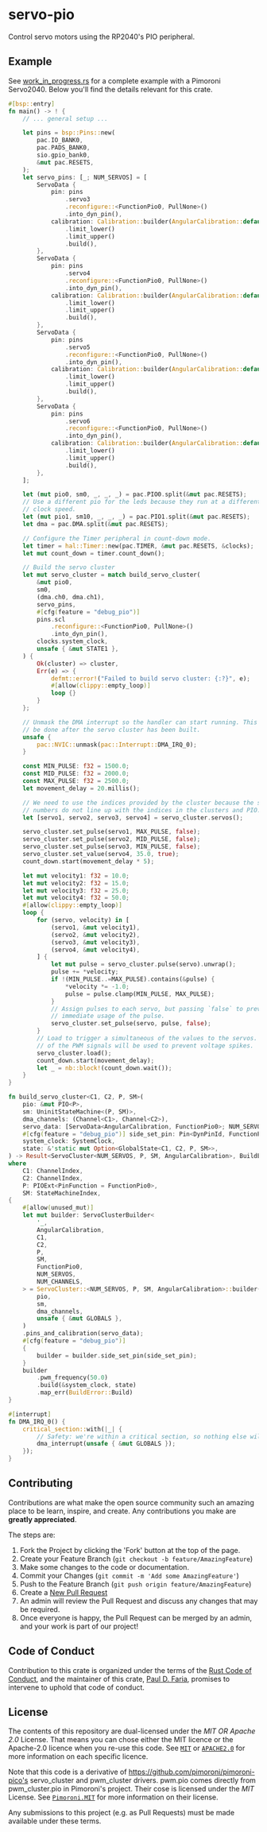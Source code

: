 # servo-pio

Control servo motors using the RP2040's PIO peripheral.

## Example

See [work_in_progress.rs] for a complete example with a Pimoroni Servo2040.
Below you'll find the details relevant for this crate.

[work_in_progress.rs]: examples/work_in_progress.rs

```rust
#[bsp::entry]
fn main() -> ! {
    // ... general setup ...

    let pins = bsp::Pins::new(
        pac.IO_BANK0,
        pac.PADS_BANK0,
        sio.gpio_bank0,
        &mut pac.RESETS,
    );
    let servo_pins: [_; NUM_SERVOS] = [
        ServoData {
            pin: pins
                .servo3
                .reconfigure::<FunctionPio0, PullNone>()
                .into_dyn_pin(),
            calibration: Calibration::builder(AngularCalibration::default())
                .limit_lower()
                .limit_upper()
                .build(),
        },
        ServoData {
            pin: pins
                .servo4
                .reconfigure::<FunctionPio0, PullNone>()
                .into_dyn_pin(),
            calibration: Calibration::builder(AngularCalibration::default())
                .limit_lower()
                .limit_upper()
                .build(),
        },
        ServoData {
            pin: pins
                .servo5
                .reconfigure::<FunctionPio0, PullNone>()
                .into_dyn_pin(),
            calibration: Calibration::builder(AngularCalibration::default())
                .limit_lower()
                .limit_upper()
                .build(),
        },
        ServoData {
            pin: pins
                .servo6
                .reconfigure::<FunctionPio0, PullNone>()
                .into_dyn_pin(),
            calibration: Calibration::builder(AngularCalibration::default())
                .limit_lower()
                .limit_upper()
                .build(),
        },
    ];

    let (mut pio0, sm0, _, _, _) = pac.PIO0.split(&mut pac.RESETS);
    // Use a different pio for the leds because they run at a different
    // clock speed.
    let (mut pio1, sm10, _, _, _) = pac.PIO1.split(&mut pac.RESETS);
    let dma = pac.DMA.split(&mut pac.RESETS);

    // Configure the Timer peripheral in count-down mode.
    let timer = hal::Timer::new(pac.TIMER, &mut pac.RESETS, &clocks);
    let mut count_down = timer.count_down();

    // Build the servo cluster
    let mut servo_cluster = match build_servo_cluster(
        &mut pio0,
        sm0,
        (dma.ch0, dma.ch1),
        servo_pins,
        #[cfg(feature = "debug_pio")]
        pins.scl
            .reconfigure::<FunctionPio0, PullNone>()
            .into_dyn_pin(),
        clocks.system_clock,
        unsafe { &mut STATE1 },
    ) {
        Ok(cluster) => cluster,
        Err(e) => {
            defmt::error!("Failed to build servo cluster: {:?}", e);
            #[allow(clippy::empty_loop)]
            loop {}
        }
    };

    // Unmask the DMA interrupt so the handler can start running. This can only
    // be done after the servo cluster has been built.
    unsafe {
        pac::NVIC::unmask(pac::Interrupt::DMA_IRQ_0);
    }

    const MIN_PULSE: f32 = 1500.0;
    const MID_PULSE: f32 = 2000.0;
    const MAX_PULSE: f32 = 2500.0;
    let movement_delay = 20.millis();

    // We need to use the indices provided by the cluster because the servo pin
    // numbers do not line up with the indices in the clusters and PIO.
    let [servo1, servo2, servo3, servo4] = servo_cluster.servos();

    servo_cluster.set_pulse(servo1, MAX_PULSE, false);
    servo_cluster.set_pulse(servo2, MID_PULSE, false);
    servo_cluster.set_pulse(servo3, MIN_PULSE, false);
    servo_cluster.set_value(servo4, 35.0, true);
    count_down.start(movement_delay * 5);

    let mut velocity1: f32 = 10.0;
    let mut velocity2: f32 = 15.0;
    let mut velocity3: f32 = 25.0;
    let mut velocity4: f32 = 50.0;
    #[allow(clippy::empty_loop)]
    loop {
        for (servo, velocity) in [
            (servo1, &mut velocity1),
            (servo2, &mut velocity2),
            (servo3, &mut velocity3),
            (servo4, &mut velocity4),
        ] {
            let mut pulse = servo_cluster.pulse(servo).unwrap();
            pulse += *velocity;
            if !(MIN_PULSE..=MAX_PULSE).contains(&pulse) {
                *velocity *= -1.0;
                pulse = pulse.clamp(MIN_PULSE, MAX_PULSE);
            }
            // Assign pulses to each servo, but passing `false` to prevent
            // immediate usage of the pulse.
            servo_cluster.set_pulse(servo, pulse, false);
        }
        // Load to trigger a simultaneous of the values to the servos. Phasing
        // of the PWM signals will be used to prevent voltage spikes.
        servo_cluster.load();
        count_down.start(movement_delay);
        let _ = nb::block!(count_down.wait());
    }
}

fn build_servo_cluster<C1, C2, P, SM>(
    pio: &mut PIO<P>,
    sm: UninitStateMachine<(P, SM)>,
    dma_channels: (Channel<C1>, Channel<C2>),
    servo_data: [ServoData<AngularCalibration, FunctionPio0>; NUM_SERVOS],
    #[cfg(feature = "debug_pio")] side_set_pin: Pin<DynPinId, FunctionPio0, PullNone>,
    system_clock: SystemClock,
    state: &'static mut Option<GlobalState<C1, C2, P, SM>>,
) -> Result<ServoCluster<NUM_SERVOS, P, SM, AngularCalibration>, BuildError>
where
    C1: ChannelIndex,
    C2: ChannelIndex,
    P: PIOExt<PinFunction = FunctionPio0>,
    SM: StateMachineIndex,
{
    #[allow(unused_mut)]
    let mut builder: ServoClusterBuilder<
        '_,
        AngularCalibration,
        C1,
        C2,
        P,
        SM,
        FunctionPio0,
        NUM_SERVOS,
        NUM_CHANNELS,
    > = ServoCluster::<NUM_SERVOS, P, SM, AngularCalibration>::builder(
        pio,
        sm,
        dma_channels,
        unsafe { &mut GLOBALS },
    )
    .pins_and_calibration(servo_data);
    #[cfg(feature = "debug_pio")]
    {
        builder = builder.side_set_pin(side_set_pin);
    }
    builder
        .pwm_frequency(50.0)
        .build(&system_clock, state)
        .map_err(BuildError::Build)
}

#[interrupt]
fn DMA_IRQ_0() {
    critical_section::with(|_| {
        // Safety: we're within a critical section, so nothing else will modify global_state.
        dma_interrupt(unsafe { &mut GLOBALS });
    });
}
```

## Contributing

Contributions are what make the open source community such an amazing place to be learn, inspire, and create. Any contributions you make are **greatly appreciated**.

The steps are:

1. Fork the Project by clicking the 'Fork' button at the top of the page.
2. Create your Feature Branch (`git checkout -b feature/AmazingFeature`)
3. Make some changes to the code or documentation.
4. Commit your Changes (`git commit -m 'Add some AmazingFeature'`)
5. Push to the Feature Branch (`git push origin feature/AmazingFeature`)
6. Create a [New Pull Request](https://github.com/nashenas88/servo-pio/pulls)
7. An admin will review the Pull Request and discuss any changes that may be required.
8. Once everyone is happy, the Pull Request can be merged by an admin, and your work is part of our project!

## Code of Conduct

Contribution to this crate is organized under the terms of the [Rust Code of
Conduct][CoC], and the maintainer of this crate, [Paul D. Faria], promises
to intervene to uphold that code of conduct.

[CoC]: CODE_OF_CONDUCT.md
[Paul D. Faria]: https://github.com/nashenas88

## License

The contents of this repository are dual-licensed under the _MIT OR Apache
2.0_ License. That means you can chose either the MIT licence or the
Apache-2.0 licence when you re-use this code. See [`MIT`] or [`APACHE2.0`] for more
information on each specific licence.

Note that this code is a derivative of https://github.com/pimoroni/pimoroni-pico's
servo_cluster and pwm_cluster drivers. pwm.pio comes directly from pwm_cluster.pio in Pimoroni's
project. Their cose is licensed under the _MIT_ License. See [`Pimoroni.MIT`] for more information on
their license.

Any submissions to this project (e.g. as Pull Requests) must be made available
under these terms.

[`MIT`]: ./MIT
[`APACHE2.0`]: ./APACHE2.0
[`Pimoroni.MIT`]: ./Pimoroni.MIT
